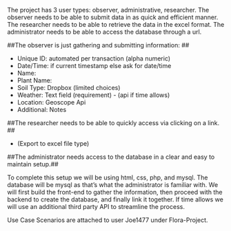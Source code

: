 The project has 3 user types: observer, administrative, researcher. The observer needs to be able to submit data in as quick and efficient manner. The researcher needs to be able to retrieve the data in the excel format. The administrator needs to be able to access the database through a url.

##The observer is just gathering and submitting information: ##
* Unique ID: automated per transaction (alpha numeric) 
* Date/Time: if current timestamp else ask for date/time
* Name: 
* Plant Name: 
* Soil Type: Dropbox (limited choices)
* Weather: Text field (requirement) - (api if time allows)
* Location: Geoscope Api
* Additional: Notes

##The researcher needs to be able to quickly access via clicking on a link. ##
* (Export to excel file type)

##The administrator needs access to the database in a clear and easy to maintain setup.##

To complete this setup we will be using html, css, php, and mysql. The database will be mysql as that’s what the administrator is familiar with. We will first build the front-end to gather the information, then proceed with the backend to create the database, and finally link it together. If time allows we will use an additional third party API to streamline the process.

Use Case Scenarios are attached to user Joe1477 under Flora-Project.
